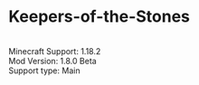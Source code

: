# Keepers-of-the-Stones
<br>Minecraft Support: 1.18.2
<br>Mod Version: 1.8.0 Beta
<br>Support type: Main
